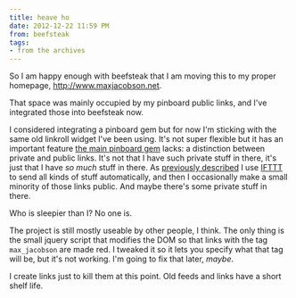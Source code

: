 ```yaml
---
title: heave ho
date: 2012-12-22 11:59 PM
from: beefsteak
tags:
- from the archives
---
```


So I am happy enough with beefsteak that I am moving this to my proper homepage, <http://www.maxjacobson.net>.

That space was mainly occupied by my pinboard public links, and I've integrated those into beefsteak now.

I considered integrating a pinboard gem but for now I'm sticking with the same old linkroll widget I've been using. It's not super flexible but it has an important feature [the main pinboard gem](https://rubygems.org/gems/pinboard) lacks: a distinction between private and public links. It's not that I have such private stuff in there, it's just that I have *so much* stuff in there. As [previously described](http://www.maxjacobson.net/2012-08-26-favblogging) I use [IFTTT](https://ifttt.com) to send all kinds of stuff automatically, and then I occasionally make a small minority of those links public. And maybe there's some private stuff in there.

Who is sleepier than I? No one is.

The project is still mostly useable by other people, I think. The only thing is the small jquery script that modifies the DOM so that links with the tag `max_jacobson` are made red. I tweaked it so it lets you specify what that tag will be, but it's not working. I'm going to fix that later, *maybe*.

I create links just to kill them at this point. Old feeds and links have a short shelf life.

